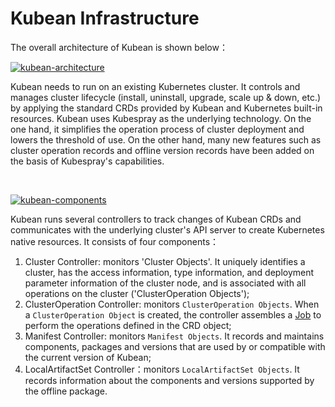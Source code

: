 # Kubean Infrastructure

The overall architecture of Kubean is shown below：

[![kubean-architecture]][kubean-architecture]

Kubean needs to run on an existing Kubernetes cluster. It controls and manages cluster lifecycle (install, uninstall, upgrade, scale up & down, etc.) by applying the standard CRDs provided by Kubean and Kubernetes built-in resources. Kubean uses Kubespray as the underlying technology. On the one hand, it simplifies the operation process of cluster deployment and lowers the threshold of use. On the other hand, many new features such as cluster operation records and offline version records have been added on the basis of Kubespray's capabilities.

<br/>

[![kubean-components]][kubean-components]

Kubean runs several controllers to track changes of Kubean CRDs and communicates with the underlying cluster's API server to create Kubernetes native resources. It consists of four components：

  1. Cluster Controller: monitors 'Cluster Objects'. It uniquely identifies a cluster, has the access information, type information, and deployment parameter information of the cluster node, and is associated with all operations on the cluster ('ClusterOperation Objects');
  2. ClusterOperation Controller: monitors `ClusterOperation Objects`. When a `ClusterOperation Object` is created, the controller assembles a [Job](https://kubernetes.io/docs/concepts/workloads/controllers/job/) to perform the operations defined in the CRD object;
  3. Manifest Controller: monitors `Manifest Objects`. It records and maintains components, packages and versions that are used by or compatible with the current version of Kubean;
  4. LocalArtifactSet Controller：monitors `LocalArtifactSet Objects`. It records information about the components and versions supported by the offline package.

  [kubean-architecture]: /kubean/en/assets/images/kubean-archit-new.png
  [kubean-components]: /kubean/en/assets/images/kubean-components.png